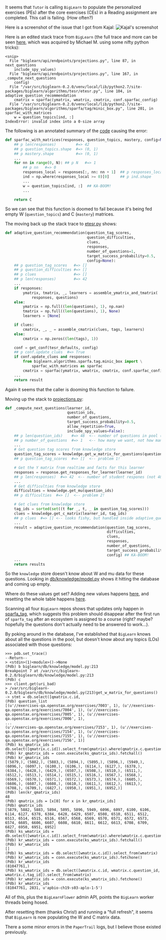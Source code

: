 It seems that
`Tutor` is calling `BigLearn` 
to populate the personalized exercises (PEs)
after the core exercises (CEs)
in a Reading assignment are completed.
This call is failing.  (How often?)

Here is a screenshot of the issue that I got from Kajal:
![Kajal's screenshot](https://github.com/openstax/napkin-notes/blob/master/kevin/160105_biglearn_issue/screenshot_160104.png)

Here is an edited stack trace from `BigLearn`
(the full trace and more can be seen
[here](https://gist.github.com/pumazi/4caaed3e1d8f08084a81),
which was acquired by Michael M. using some nifty python tricks):
```
<snip>
  File "biglearn/api/endpoints/projections.py", line 87, in next_questions
    include_spy_values)
  File "biglearn/api/endpoints/projections.py", line 167, in _compute_next_questions
    config)
  File "/var/src/biglearn-0.2.0/venv/local/lib/python2.7/site-packages/biglearn/algorithms/tesr/etesr.py", line 104, in adaptive_question_recommendation
    cmatrix = sparfac(ymatrix, wmatrix, cmatrix, conf.sparfac_config)
  File "/var/src/biglearn-0.2.0/venv/local/lib/python2.7/site-packages/biglearn/algorithms/sparfa/tag/minic_box.py", line 201, in sparfac_with_matrices
    w = question_topics[ind, :]
IndexError: invalid index into a 0-size array
```

The following is an annotated summary of the [code](https://github.com/openstax/biglearn-algs/blob/master/biglearn/algorithms/sparfa/tag/minic_box.py#L201)
causing the error:
```python
def sparfac_with_matrices(responses, question_topics, mastery, config=None):
    ## p len(responses)         #=> 42
    ## p question_topics.shape  #=> (0, 1)
    ## p mastery.shape          #=> (0, 1)
    ...
    for nn in range(0, N): ## p N   #=> 1
        ## p nn   #=> 0
        responses_local = responses[:, nn: nn + 1]  ## p responses_local.shape  #=> (42, 1)
        ind = np.where(responses_local >= 0)[0]     ## p ind.shape              #=> (42,)
        ...
        w = question_topics[ind, :]  ## KA-BOOM!
        ...

    return C
```

So we can see
that this function is doomed to fail
because it's being fed empty W (`question_topics`) and C (`mastery`) matrices.

The moving back up the stack trace to
[etesr.py](https://github.com/openstax/biglearn-algs/blob/master/biglearn/algorithms/tesr/etesr.py#L104)
shows:
```python
def adaptive_question_recommendation(question_tag_scores,
                                     question_difficulties,
                                     clues,
                                     responses,
                                     number_of_questions=1,
                                     target_success_probability=0.5,
                                     config=None):
    ## p question_tag_scores   #=> []
    ## p question_difficulties #=> []
    ## p clues                 #=> []
    ## p len(responses)        #=> 42
    ...
    if responses:
        ymatrix, tmatrix, _, learners = assemble_ymatrix_and_tmatrix(
            responses, questions)
    else:
        ymatrix = np.full((len(questions), 1), np.nan)
        tmatrix = np.full((len(questions), 1), None)
        learners = [None]

    if clues:
        cmatrix, _, _ = assemble_cmatrix(clues, tags, learners)
    else:
        cmatrix = np.zeros((len(tags), 1))

    conf = get_conf(tesr_defaults, config)
    ## p conf.update_clues  #=> True
    if conf.update_clues and responses:
        from biglearn.algorithms.sparfa.tag.minic_box import \
            sparfac_with_matrices as sparfac
        cmatrix = sparfac(ymatrix, wmatrix, cmatrix, conf.sparfac_config)  ## KA-BOOM!
    ...
    return result
```
Again it seems that the caller is dooming this function to failure.

Moving up the stack to
[projections.py](https://github.com/openstax/biglearn-platform/blob/master/app/biglearn/api/endpoints/projections.py#L161-L167):
```python
def _compute_next_questions(learner_id,
                            question_ids,
                            number_of_questions,
                            target_success_probability=0.5,
                            allow_repetition=True,
                            include_spy_values=False):
    ## p len(question_ids)    #=> 48  <-- number of questions in pool (not 42)
    ## p number_of_questions  #=> 1   <-- how many we want, not how many we have above
    ...
    # Get question tag scores from knowledge store
    question_tag_scores = knowledge.get_w_matrix_for_questions(question_ids)
    ## p question_tag_scores  #=> []  <-- problem 1!

    # Get the Y matrix from realtime and facts for this learner
    responses = response.get_responses_for_learner(learner_id)
    ## p len(responses)  #=> 42  <-- number of student respones (not 48)
    ...
    # Get difficulties from knowledge store
    difficulties = knowledge.get_mu(question_ids)
    ## p difficulties  #=> []  <-- problem 2!

    # Get clues from knowledge store
    tag_ids = sorted(set((t for _, t, _ in question_tag_scores)))
    clues = knowledge.get_c_matrix(learner_id, tag_ids)
    ## p clues  #=> [] <-- looks fishy, but handled inside adaptive_question_recommendation
    ...
    result = adaptive_question_recommendation(question_tag_scores,
                                              difficulties,
                                              clues,
                                              responses,
                                              number_of_questions,
                                              target_success_probability,
                                              config) ## KA-BOOM!
    ...
    return results
```

So the `knowledge` store doesn't know about W and mu data for these questions.
Looking in
[db/knowledge/model.py](https://github.com/openstax/biglearn-platform/blob/master/app/biglearn/db/knowledge/model.py#L193-L228)
shows it hitting the database and coming up empty.

Where do these values get set?
Adding new values happens
[here](https://github.com/openstax/biglearn-platform/blob/master/app/biglearn/db/knowledge/model.py#L442-L470),
and resetting the whole table happens
[here](https://github.com/openstax/biglearn-platform/blob/master/app/biglearn/db/knowledge/model.py#L305-L328).

Scanning all four `BigLearn` repos shows that updates only happen in
[sparfa_tag](https://github.com/openstax/biglearn-platform/blob/master/app/biglearn/jobs/workflows/algorithms.py#L15),
which suggests this problem should disappear 
after the first run of `sparfa_tag`
after an ecosystem is assigned to a course
(right? maybe? hopefully the questions don't actually need to be answered to work...).

By poking around in the database,
I've established that
`BigLearn` knows about all the questions in the pool,
but doesn't know about any topics (LOs) associated with those questions:
```
>>> pdb.set_trace()
--Return--
> <stdin>(1)<module>()->None
(Pdb) b biglearn/db/knowledge/model.py:213
Breakpoint 7 at /var/src/biglearn-0.2.0/biglearn/db/knowledge/model.py:213
(Pdb) c
>>> client.get(uri_bad)
> /var/src/biglearn-0.2.0/biglearn/db/knowledge/model.py(213)get_w_matrix_for_questions()
-> stmt = db.select([qmatrix.c.id,
(Pdb) question_list
[(u'//exercises-qa.openstax.org/exercises/7003', 1), (u'//exercises-qa.openstax.org/exercises/7004', 1), (u'//exercises-qa.openstax.org/exercises/7005', 1), (u'//exercises-qa.openstax.org/exercises/7006', 1),
...
(u'//exercises-qa.openstax.org/exercises/7153', 1), (u'//exercises-qa.openstax.org/exercises/7154', 1), (u'//exercises-qa.openstax.org/exercises/7155', 1), (u'//exercises-qa.openstax.org/exercises/7156', 1)]
(Pdb) ks_qmatrix_ids = db.select([qmatrix.c.id]).select_from(qmatrix).where(qmatrix.c.question_id.in_(question_id_list))
(Pdb) kr_qmatrix_ids = conn.execute(ks_qmatrix_ids).fetchall()
(Pdb) kr_qmatrix_ids
[(5879,), (5882,), (5883,), (5894,), (5895,), (5896,), (5949,), (6096,), (6097,), (6100,), (6106,), (6114,), (6127,), (6378,), (6384,), (6428,), (6429,), (6507,), (6508,), (6510,), (6511,), (6512,), (6513,), (6514,), (6515,), (6516,), (6567,), (6568,), (6569,), (6570,), (6571,), (6572,), (6573,), (6574,), (6605,), (6606,), (6607,), (6608,), (6610,), (6611,), (6612,), (6613,), (6708,), (6709,), (6827,), (6950,), (6951,), (6952,)]
(Pdb) len(kr_qmatrix_ids)
48
(Pdb) qmatrix_ids = [x[0] for x in kr_qmatrix_ids]
(Pdb) qmatrix_ids
[5879, 5882, 5883, 5894, 5895, 5896, 5949, 6096, 6097, 6100, 6106, 6114, 6127, 6378, 6384, 6428, 6429, 6507, 6508, 6510, 6511, 6512, 6513, 6514, 6515, 6516, 6567, 6568, 6569, 6570, 6571, 6572, 6573, 6574, 6605, 6606, 6607, 6608, 6610, 6611, 6612, 6613, 6708, 6709, 6827, 6950, 6951, 6952]
(Pdb) ks_wmatrix_ids = db.select([wmatrix.c.id]).select_from(wmatrix).where(wmatrix.c.question_id.in_(qmatrix_ids))
(Pdb) kr_wmatrix_ids = conn.execute(ks_wmatrix_ids).fetchall()
(Pdb) kr_wmatrix_ids
[]
(Pdb) ks_wmatrix_ids = db.select([wmatrix.c.id]).select_from(wmatrix)
(Pdb) kr_wmatrix_ids = conn.execute(ks_wmatrix_ids).fetchone()
(Pdb) kr_wmatrix_ids
(81047761,)
(Pdb) ks_wmatrix_ids = db.select([wmatrix.c.id, wmatrix.c.question_id, wmatrix.c.tag_id]).select_from(wmatrix)
(Pdb) kr_wmatrix_ids = conn.execute(ks_wmatrix_ids).fetchone()
(Pdb) kr_wmatrix_ids
(81047761, 2831, u'apbio-ch19-s03-aplo-1-5')
```

All of this, plus the `BigLearnFlower` admin API,
points the `BigLearn` worker threads being hosed.

After resetting them
(thanks Chris!)
and running a "full refresh",
it seems that `BigLearn`
is now populating the W and C matrix data.

There a some minor errors in the `PaperTrail` logs,
but I believe those existed previously.
